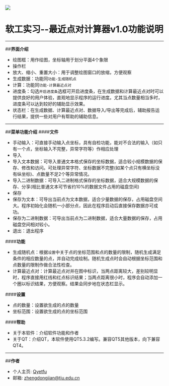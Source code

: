 ![](https://travis-ci.org/3013216027/gao.svg?branch=master)
# 软工实习--最近点对计算器v1.0功能说明 
---

##**界面介绍**
- 绘图框：用作绘图，坐标轴用于划分平面4个象限
- 操作栏
 - 放大、缩小、重置大小：用于调整绘图窗口的放缩，方便观察
 - 生成数据：功能同`功能-生成随机点`
 - 计算：功能同`功能-计算最近点对`
- 进度条：勾选`开启进度条`选框可开启进度条，在生成数据和计算最近点对时可以提供良好的用户体验，直观地显示程序的运行进度。尤其当点数量相当多时，进度条可以达到较好的辅助显示效果。
- 状态栏：在生成数据、计算最近点对、数据导入/导出等完成后，辅助报告运行结果，提供一些对用户有帮助的辅助信息。

---
##**菜单功能介绍**
####**文件**
- 手动输入：可直接手动输入点坐标，具有自检功能，能对不合法的输入（如只有一个点，坐标输入不完整，异常字符等）作相应处理
- 导入
 - 导入文本数据：可导入普通文本格式保存的坐标数据，适合较小规模数据的保存、修改和访问。可处理异常字符、坐标数据不完整(如某个点只有横坐标没有纵坐标)、点数量不足2个等异常情况。
 - 导入二进制数据：可导入二进制格式保存的坐标数据，适合大规模数据的保存、分享(相比普通文本可节省约10\%的数据文件占用的磁盘空间)
- 保存
 - 保存为文本：可导出当前点为文本数据，适合少量数据的保存，占用磁盘空间大。程序初始化会随机一小部分点，因此在程序启动后直接保存数据亦可成功。
 - 保存为二进制数据：可导出当前点为二进制数据，适合大量数据的保存，占用磁盘空间相对较小。
- 退出：退出程序

####**功能**
- 生成随机点：根据`设置`中关于点的坐标范围和点的数量的限制，随机生成满足条件的相应数量的点，并自动完成绘制。随机生成点时会自动根据坐标范围和点数量的限制作做合法性检查。
- 计算最近点对：计算最近点对并在图中标识，当两点距离较大，差别较明显时，程序直接用红线和红点标识结果；当两点距离很小时，程序会自动添加一个圈以标识结果，方便观察。结果会同步地在状态栏显示。

####**设置**
- 点的数量：设置欲生成的点的数量
- 坐标范围：设置欲生成的点的坐标范围

####**帮助**
- 关于本软件：介绍软件功能和作者
- 关于QT：介绍QT，本软件使用QT5.3.2编写。兼容QT5其他版本，向下兼容QT4。

---
##**作者**
- 个人主页: [Qyetfu](http://zhengdongjian.xyz)
- 邮箱: [zhengdongjian@tju.edu.cn](mailto:zhengdongjian@tju.edu.cn)
